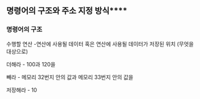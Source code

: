 ## 명령어의 구조와 주소 지정 방식****

### 명령어의 구조

수행할 연산 -연산에 사용될 데이터 혹은 연산에 사용될 데이터가 저장된 위치 (무엇을 대상으로)

더해라 - 100과 120을

빼라 - 메모리 32번지 안의 값과 메모리 33번지 안의 값을 

저장해라   - 10
